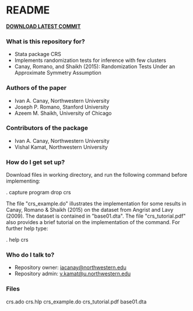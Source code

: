 # README #

[**DOWNLOAD LATEST COMMIT**](https://bitbucket.org/iacanay/crs-stata/get/HEAD.zip)

### What is this repository for? ###

* Stata package CRS
* Implements randomization tests for inference with few clusters
* Canay, Romano, and Shaikh (2015): Randomization Tests Under an Approximate Symmetry Assumption

### Authors of the paper ###
* Ivan A. Canay, Northwestern University
* Joseph P. Romano, Stanford University
* Azeem M. Shaikh, University of Chicago

### Contributors of the package ###
* Ivan A. Canay, Northwestern University
* Vishal Kamat, Northwestern University 

### How do I get set up? ###

 Download files in working directory, and run the following command before implementing:
 
  . capture program drop crs

 The file "crs_example.do" illustrates the implementation for some 
 results in Canay, Romano & Shaikh (2015) on the dataset from 
 Angrist and Lavy (2009). The dataset is contained in "base01.dta". 
 The file "crs_tutorial.pdf" also provides a brief tutorial on the 
 implementation of the command. For further help type:

 . help crs

### Who do I talk to? ###

* Repository owner: <iacanay@northwestern.edu>
* Repository admin: <v.kamat@u.northwestern.edu>

### Files ###

crs.ado
crs.hlp
crs_example.do
crs_tutorial.pdf
base01.dta